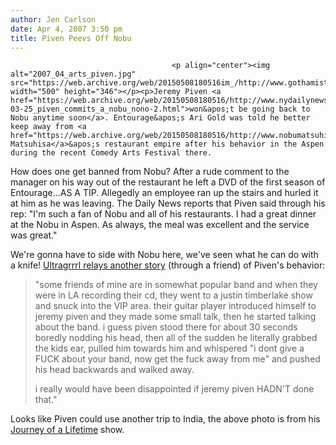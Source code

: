 ```yaml
---
author: Jen Carlson
date: Apr 4, 2007 3:50 pm
title: Piven Peevs Off Nobu
---
```


	
										<p align="center"><img alt="2007_04_arts_piven.jpg" src="https://web.archive.org/web/20150508180516im_/http://www.gothamist.com/attachments/arts_jen/2007_04_arts_piven.jpg" width="500" height="346"></p><p>Jeremy Piven <a href="https://web.archive.org/web/20150508180516/http://www.nydailynews.com/gossip/2007/03/25/2007-03-25_piven_commits_a_nobu_nono-2.html">won&apos;t be going back to Nobu anytime soon</a>. Entourage&apos;s Ari Gold was told he better keep away from <a href="https://web.archive.org/web/20150508180516/http://www.nobumatsuhisa.com/flash/index.html">Nobu Matsuhisa</a>&apos;s restaurant empire after his behavior in the Aspen during the recent Comedy Arts Festival there.

</p><p>How does one get banned from Nobu? After a rude comment to the manager on his way out of the restaurant he left a DVD of the first season of Entourage...AS A TIP. Allegedly an employee ran up the stairs and hurled it at him as he was leaving. The Daily News reports that Piven said through his rep: &quot;I&apos;m such a fan of Nobu and all of his restaurants. I had a great dinner at the Nobu in Aspen. As always, the meal was excellent and the service was great.&quot;</p>

<p>We&apos;re gonna have to side with Nobu here, we&apos;ve seen what he can do with a knife! <a href="https://web.archive.org/web/20150508180516/http://ultragrrrl.blogspot.com/2007/03/fuck-world-mutual-friend-of-mine-and.html">Ultragrrrl relays another story</a> (through a friend) of Piven&apos;s behavior: </p>

<blockquote>&quot;some friends of mine are in somewhat popular band and when they were in LA recording their cd, they went to a justin timberlake show and snuck into the VIP area. their guitar player introduced himself to jeremy piven and they made some small talk, then he started talking about the band. i guess piven stood there for about 30 seconds boredly nodding his head, then all of the sudden he literally grabbed the kids ear, pulled him towards him and whispered &quot;i dont give a FUCK about your band, now get the fuck away from me&quot; and pushed his head backwards and walked away.

<p>i really would have been disappointed if jeremy piven HADN&apos;T done that.&quot;</p></blockquote><p></p>

<p>Looks like Piven could use another trip to India, the above photo is from his <a href="https://web.archive.org/web/20150508180516/http://dhd.discovery.com/fansites/piven/about/about.html">Journey of a Lifetime</a> show.</p>					
										
									
				
